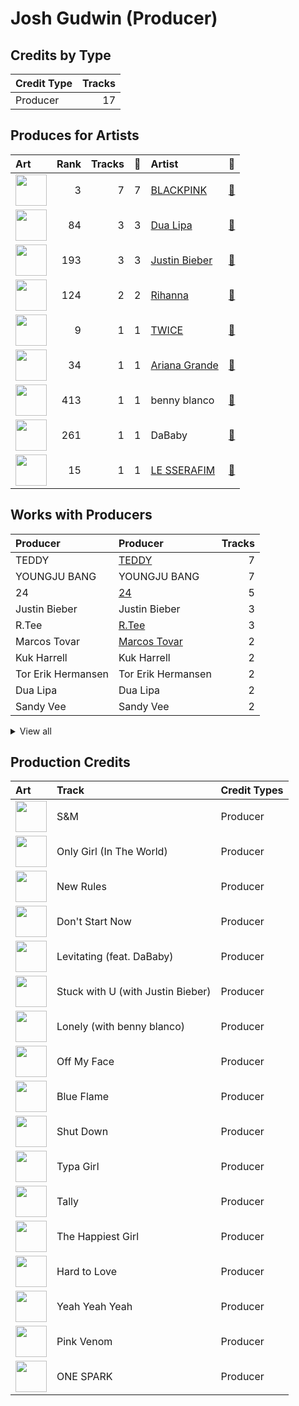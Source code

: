 # Josh Gudwin (Producer)

## Credits by Type

| Credit Type | Tracks |
|:---|---:|
| Producer | 17 |

## Produces for Artists

| Art | Rank | Tracks | 💚 | Artist | 🔗 |
|:---|---:|---:|---:|:---|:---|
| <img src="https://i.scdn.co/image/ab6761610000e5ebc9690bc711d04b3d4fd4b87c" alt="" width="50" /> | 3 | 7 | 7 | [BLACKPINK](../../artists/blackpink/overview.md) | [🔗](https://open.spotify.com/artist/41MozSoPIsD1dJM0CLPjZF) |
| <img src="https://i.scdn.co/image/ab6761610000e5eb0c68f6c95232e716f0abee8d" alt="" width="50" /> | 84 | 3 | 3 | [Dua Lipa](../../artists/dua_lipa/overview.md) | [🔗](https://open.spotify.com/artist/6M2wZ9GZgrQXHCFfjv46we) |
| <img src="https://i.scdn.co/image/ab6761610000e5eb8ae7f2aaa9817a704a87ea36" alt="" width="50" /> | 193 | 3 | 3 | [Justin Bieber](../../artists/justin_bieber/overview.md) | [🔗](https://open.spotify.com/artist/1uNFoZAHBGtllmzznpCI3s) |
| <img src="https://i.scdn.co/image/ab6761610000e5eb99e4fca7c0b7cb166d915789" alt="" width="50" /> | 124 | 2 | 2 | [Rihanna](../../artists/rihanna/overview.md) | [🔗](https://open.spotify.com/artist/5pKCCKE2ajJHZ9KAiaK11H) |
| <img src="https://i.scdn.co/image/ab6761610000e5eb0c6952f39ba680489149a54c" alt="" width="50" /> | 9 | 1 | 1 | [TWICE](../../artists/twice/overview.md) | [🔗](https://open.spotify.com/artist/7n2Ycct7Beij7Dj7meI4X0) |
| <img src="https://i.scdn.co/image/ab6761610000e5eb40b5c07ab77b6b1a9075fdc0" alt="" width="50" /> | 34 | 1 | 1 | [Ariana Grande](../../artists/ariana_grande/overview.md) | [🔗](https://open.spotify.com/artist/66CXWjxzNUsdJxJ2JdwvnR) |
| <img src="https://i.scdn.co/image/ab6761610000e5eb860c37890942e05e58c19372" alt="" width="50" /> | 413 | 1 | 1 | benny blanco | [🔗](https://open.spotify.com/artist/5CiGnKThu5ctn9pBxv7DGa) |
| <img src="https://i.scdn.co/image/ab6761610000e5eb0da5cd9354d458143258879a" alt="" width="50" /> | 261 | 1 | 1 | DaBaby | [🔗](https://open.spotify.com/artist/4r63FhuTkUYltbVAg5TQnk) |
| <img src="https://i.scdn.co/image/ab6761610000e5eb73f96bdf146d008680149954" alt="" width="50" /> | 15 | 1 | 1 | [LE SSERAFIM](../../artists/le_sserafim/overview.md) | [🔗](https://open.spotify.com/artist/4SpbR6yFEvexJuaBpgAU5p) |

## Works with Producers

| Producer | Producer | Tracks |
|:---|:---|---:|
| TEDDY | [TEDDY](../teddy/overview.md) | 7 |
| YOUNGJU BANG | YOUNGJU BANG | 7 |
| 24 | [24](../24/overview.md) | 5 |
| Justin Bieber | Justin Bieber | 3 |
| R.Tee | [R.Tee](../r_tee/overview.md) | 3 |
| Marcos Tovar | [Marcos Tovar](../marcos_tovar/overview.md) | 2 |
| Kuk Harrell | Kuk Harrell | 2 |
| Tor Erik Hermansen | Tor Erik Hermansen | 2 |
| Dua Lipa | Dua Lipa | 2 |
| Sandy Vee | Sandy Vee | 2 |


<details>
<summary>View all</summary>

| Producer | Producer | Tracks |
|:---|:---|---:|
| Caroline Ailin | Caroline Ailin | 2 |
| Ian Kirkpatrick | Ian Kirkpatrick | 2 |
| IDO | IDO | 2 |
| Miles Walker | Miles Walker | 2 |
| Sandy Wilhelm | Sandy Wilhelm | 2 |
| Stargate | Stargate | 2 |
| Mikkel Storleer Eriksen | [Mikkel Storleer Eriksen](../mikkel_storleer_eriksen/overview.md) | 2 |
| Freddy Wexler | Freddy Wexler | 2 |
| Danny Chung | Danny Chung | 2 |
| Emily Warren | Emily Warren | 2 |
| Phil Tan | [Phil Tan](../phil_tan/overview.md) | 2 |
| Gian Stone | Gian Stone | 1 |
| KUSH | KUSH | 1 |
| 임찬미 | 임찬미 (Kim, Chan-mi) | 1 |
| Ariana Grande | [Ariana Grande](../ariana_grande/overview.md) | 1 |
| Lionel Crasta | Lionel Crasta | 1 |
| 전부연 | 전부연 (Jeon, Bu-yeon) | 1 |
| Stephen Kozmeniuk | Stephen Kozmeniuk | 1 |
| Devin Nakao | Devin Nakao | 1 |
| David Phelan | David Phelan | 1 |
| JISOO | JISOO | 1 |
| Lorna Blackwood | Lorna Blackwood | 1 |
| Max Wolfgang | Max Wolfgang | 1 |
| Clarence Coffee Jr. | Clarence Coffee Jr. | 1 |
| Bekuh BOOM | [Bekuh BOOM](../bekuh_boom/overview.md) | 1 |
| Vince | Vince | 1 |
| Crystal Nicole | Crystal Nicole | 1 |
| HUH YUNJIN | HUH YUNJIN | 1 |
| Tia Scola | Tia Scola | 1 |
| Caroline Gerd Gustavsson | Caroline Gerd Gustavsson | 1 |
| 이우현 | 이우현 (Lee, Woo-hyun) | 1 |
| Alex Oriet | Alex Oriet | 1 |
| 13 | 13 | 1 |
| 김채원 | 김채원 (Kim, Chae-won) | 1 |
| Dominsuk | Dominsuk | 1 |
| Veronika Bozeman | Veronika Bozeman | 1 |
| 심은지 | [심은지 (Sim, Eunjee)](../심은지_(sim,_eunjee)/overview.md) | 1 |
| Kyler Niko | Kyler Niko | 1 |
| Willy Moon | Willy Moon | 1 |
| 서은일 | 서은일 (Seo, Eun-il) | 1 |
| SCORE | [SCORE](../score/overview.md) | 1 |
| Matt Snell | Matt Snell | 1 |
| DaBaby | DaBaby | 1 |
| 황민희 | 황민희 (Hwang, Min-hee) | 1 |
| Paulina Cerrilla | Paulina Cerrilla | 1 |
| 구혜진 | [구혜진 (Gu, Hye-jin)](../구혜진_(gu,_hye-jin)/overview.md) | 1 |
| Whitney Phillips | Whitney Phillips | 1 |
| Ronnie Icon | Ronnie Icon | 1 |
| Paro | Paro | 1 |
| 김인형 | 김인형 (Kim, In Hyung) | 1 |
| earattack | [earattack](../earattack/overview.md) | 1 |
| Skyler Stonestreet | Skyler Stonestreet | 1 |
| Drew Jurecka | Drew Jurecka | 1 |
| 이연수 | 이연수 (Lee, Yeon-soo) | 1 |
| 김병석 | [김병석 (Kim, Byung-seok)](../김병석_(kim,_byung-seok)/overview.md) | 1 |
| Bianca Atterberry | Bianca Atterberry | 1 |
| Scooter Braun | Scooter Braun | 1 |
| Teddy Sinclair | Teddy Sinclair | 1 |
| NOHC | NOHC | 1 |
| FINNEAS | [FINNEAS](../finneas/overview.md) | 1 |
| Sarah Hudson | Sarah Hudson | 1 |
| Ester Dean | Ester Dean | 1 |
| Melanie Joy Fontana | Melanie Joy Fontana | 1 |
| danke | [danke](../danke/overview.md) | 1 |
| Rafael Fadul | Rafael Fadul | 1 |
| Billy Hickey | Billy Hickey | 1 |
| Daniel James | Daniel James | 1 |
| ROSÉ | ROSÉ (ROSÉ) | 1 |
| Nat Dunn | Nat Dunn | 1 |
| Jonna Hall | Jonna Hall | 1 |
| VVN | VVN | 1 |
| 양가영 | 양가영 (Yang, Gayoung) | 1 |
| Jason Evigan | Jason Evigan | 1 |
| Dreamlab | Dreamlab | 1 |
| Leah Haywood | Leah Haywood | 1 |
| Stuart David Price | Stuart David Price | 1 |
| KayOne | KayOne | 1 |
| Chris "Tek" O'Ryan | Chris "Tek" O'Ryan | 1 |
| Soraya LaPread | Soraya LaPread | 1 |
| Cameron Gower Poole | Cameron Gower Poole | 1 |
| benny blanco | [benny blanco](../benny_blanco/overview.md) | 1 |
| Jake Torrey | Jake Torrey | 1 |
| Brian Lee | Brian Lee | 1 |

</details>


## Production Credits

| Art | Track | Credit Types |
|:---|:---|:---|
| <img src="https://i.scdn.co/image/ab67616d0000b273aa16162c83c19d587a3bfa45" alt="" width="50" /> | S&M | Producer |
| <img src="https://i.scdn.co/image/ab67616d0000b273aa16162c83c19d587a3bfa45" alt="" width="50" /> | Only Girl (In The World) | Producer |
| <img src="https://i.scdn.co/image/ab67616d0000b273ae395b47b186c2bc8c458e0f" alt="" width="50" /> | New Rules | Producer |
| <img src="https://i.scdn.co/image/ab67616d0000b2732172b607853fa89cefa2beb4" alt="" width="50" /> | Don't Start Now | Producer |
| <img src="https://i.scdn.co/image/ab67616d0000b2732172b607853fa89cefa2beb4" alt="" width="50" /> | Levitating (feat. DaBaby) | Producer |
| <img src="https://i.scdn.co/image/ab67616d0000b2732babb9dbd8f5146112f1bf86" alt="" width="50" /> | Stuck with U (with Justin Bieber) | Producer |
| <img src="https://i.scdn.co/image/ab67616d0000b27383b22beb73e2014b20159685" alt="" width="50" /> | Lonely (with benny blanco) | Producer |
| <img src="https://i.scdn.co/image/ab67616d0000b273e6f407c7f3a0ec98845e4431" alt="" width="50" /> | Off My Face | Producer |
| <img src="https://i.scdn.co/image/ab67616d0000b2739030184114911536d5f77555" alt="" width="50" /> | Blue Flame | Producer |
| <img src="https://i.scdn.co/image/ab67616d0000b2734aeaaeeb0755f1d8a8b51738" alt="" width="50" /> | Shut Down | Producer |
| <img src="https://i.scdn.co/image/ab67616d0000b2734aeaaeeb0755f1d8a8b51738" alt="" width="50" /> | Typa Girl | Producer |
| <img src="https://i.scdn.co/image/ab67616d0000b2734aeaaeeb0755f1d8a8b51738" alt="" width="50" /> | Tally | Producer |
| <img src="https://i.scdn.co/image/ab67616d0000b2734aeaaeeb0755f1d8a8b51738" alt="" width="50" /> | The Happiest Girl | Producer |
| <img src="https://i.scdn.co/image/ab67616d0000b2734aeaaeeb0755f1d8a8b51738" alt="" width="50" /> | Hard to Love | Producer |
| <img src="https://i.scdn.co/image/ab67616d0000b2734aeaaeeb0755f1d8a8b51738" alt="" width="50" /> | Yeah Yeah Yeah | Producer |
| <img src="https://i.scdn.co/image/ab67616d0000b2734aeaaeeb0755f1d8a8b51738" alt="" width="50" /> | Pink Venom | Producer |
| <img src="https://i.scdn.co/image/ab67616d0000b273bd8c739ce7e59ae9414c7a26" alt="" width="50" /> | ONE SPARK | Producer |